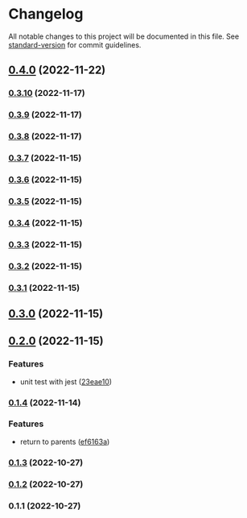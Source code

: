 # Changelog

All notable changes to this project will be documented in this file. See [standard-version](https://github.com/conventional-changelog/standard-version) for commit guidelines.

## [0.4.0](https://github.com/mmmdawn/BatchWorkExecutor/compare/v0.3.10...v0.4.0) (2022-11-22)

### [0.3.10](https://github.com/mmmdawn/BatchWorkExecutor/compare/v0.3.9...v0.3.10) (2022-11-17)

### [0.3.9](https://github.com/mmmdawn/BatchWorkExecutor/compare/v0.3.8...v0.3.9) (2022-11-17)

### [0.3.8](https://github.com/mmmdawn/BatchWorkExecutor/compare/v0.3.7...v0.3.8) (2022-11-17)

### [0.3.7](https://github.com/mmmdawn/BatchWorkExecutor/compare/v0.3.6...v0.3.7) (2022-11-15)

### [0.3.6](https://github.com/mmmdawn/BatchWorkExecutor/compare/v0.3.5...v0.3.6) (2022-11-15)

### [0.3.5](https://github.com/mmmdawn/BatchWorkExecutor/compare/v0.3.4...v0.3.5) (2022-11-15)

### [0.3.4](https://github.com/mmmdawn/BatchWorkExecutor/compare/v0.3.3...v0.3.4) (2022-11-15)

### [0.3.3](https://github.com/mmmdawn/BatchWorkExecutor/compare/v0.3.2...v0.3.3) (2022-11-15)

### [0.3.2](https://github.com/mmmdawn/BatchWorkExecutor/compare/v0.3.1...v0.3.2) (2022-11-15)

### [0.3.1](https://github.com/mmmdawn/BatchWorkExecutor/compare/v0.3.0...v0.3.1) (2022-11-15)

## [0.3.0](https://github.com/mmmdawn/BatchWorkExecutor/compare/v0.2.0...v0.3.0) (2022-11-15)

## [0.2.0](https://github.com/mmmdawn/BatchWorkExecutor/compare/v0.1.4...v0.2.0) (2022-11-15)


### Features

* unit test with jest ([23eae10](https://github.com/mmmdawn/BatchWorkExecutor/commit/23eae10522c2c05f22772d9bf16788c77a43f151))

### [0.1.4](https://github.com/mmmdawn/BatchWorkExecutor/compare/v0.1.3...v0.1.4) (2022-11-14)


### Features

* return to parents ([ef6163a](https://github.com/mmmdawn/BatchWorkExecutor/commit/ef6163a3a26ceaf39c93a50fd576933ffaac8f91))

### [0.1.3](https://github.com/mmmdawn/BatchWorkExecutor/compare/v0.1.2...v0.1.3) (2022-10-27)

### [0.1.2](https://github.com/mmmdawn/BatchWorkExecutor/compare/v0.1.1...v0.1.2) (2022-10-27)

### 0.1.1 (2022-10-27)
